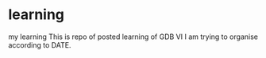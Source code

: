 # learning
my learning
This is repo of posted learning of GDB VI I am trying to organise according to DATE.
